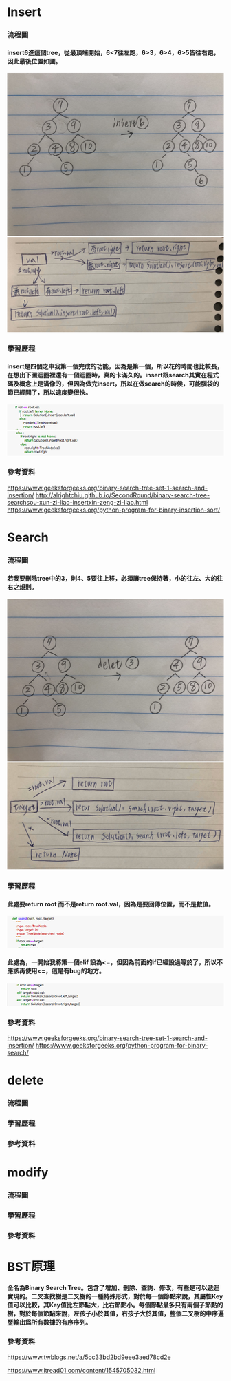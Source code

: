 # Insert
### 流程圖
#### insert6進這個tree，從最頂端開始，6<7往左跑，6>3，6>4，6>5皆往右跑，因此最後位置如圖。
![](/image/E1DE2B7D-E749-45AB-ACDB-D89D95DF027E.jpg)
![](/image/S__81182767.jpg)
### 學習歷程
#### insert是四個之中我第一個完成的功能，因為是第一個，所以花的時間也比較長，在想出下圖迴圈裡還有一個迴圈時，真的卡滿久的。insert跟search其實在程式碼及概念上是滿像的，但因為做完insert，所以在做search的時候，可能腦袋的節已經開了，所以速度變很快。
![](/image/螢幕截圖%202019-11-22%2011.42.40.png)
![](/image/螢幕截圖%202019-11-22%2011.42.55.png)
### 參考資料
https://www.geeksforgeeks.org/binary-search-tree-set-1-search-and-insertion/
http://alrightchiu.github.io/SecondRound/binary-search-tree-searchsou-xun-zi-liao-insertxin-zeng-zi-liao.html
https://www.geeksforgeeks.org/python-program-for-binary-insertion-sort/
# Search
### 流程圖
#### 若我要刪除tree中的3，則4、5要往上移，必須讓tree保持著，小的往左、大的往右之規則。
![](/image/A4053156-5673-443F-9FE8-005D2D78F02D.jpg)
![](/image/S__81182765.jpg) 
### 學習歷程
#### 此處要return root 而不是return root.val，因為是要回傳位置，而不是數值。
![](/image/螢幕截圖%202019-11-22%2002.43.56.png)
#### 此處為，一開始我將第一個elif 設為<=，但因為前面的if已經設過等於了，所以不應該再使用<=，這是有bug的地方。
![](/image/螢幕截圖%202019-11-22%2003.03.57.png)
### 參考資料
https://www.geeksforgeeks.org/binary-search-tree-set-1-search-and-insertion/
https://www.geeksforgeeks.org/python-program-for-binary-search/
# delete
### 流程圖
### 學習歷程
### 參考資料
# modify
### 流程圖
### 學習歷程
### 參考資料
# BST原理
#### 全名為Binary Search Tree。包含了增加、刪除、查詢、修改，有些是可以遞迴實現的。二叉查找樹是二叉樹的一種特殊形式，對於每一個節點來說，其屬性Key值可以比較，其Key值比左節點大，比右節點小。每個節點最多只有兩個子節點的樹，對於每個節點來說，左孩子小於其值，右孩子大於其值，整個二叉樹的中序遍歷輸出爲所有數據的有序序列。
### 參考資料
https://www.twblogs.net/a/5cc33bd2bd9eee3aed78cd2e

https://www.itread01.com/content/1545705032.html
